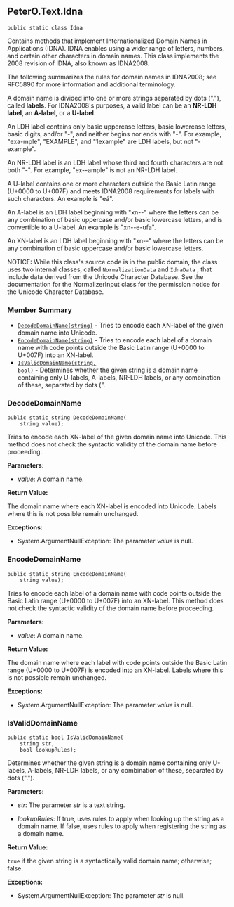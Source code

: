 ## PeterO.Text.Idna

    public static class Idna

Contains methods that implement Internationalized Domain Names in Applications (IDNA). IDNA enables using a wider range of letters, numbers, and certain other characters in domain names. This class implements the 2008 revision of IDNA, also known as IDNA2008.

The following summarizes the rules for domain names in IDNA2008; see RFC5890 for more information and additional terminology.

A domain name is divided into one or more strings separated by dots ("."), called <b>labels</b>. For IDNA2008's purposes, a valid label can be an <b>NR-LDH label</b>, an <b>A-label</b>, or a <b>U-label</b>.

An LDH label contains only basic uppercase letters, basic lowercase letters, basic digits, and/or "-", and neither begins nor ends with "-". For example, "exa-mple", "EXAMPLE", and "1example" are LDH labels, but not "-example".

An NR-LDH label is an LDH label whose third and fourth characters are not both "-". For example, "ex--ample" is not an NR-LDH label.

A U-label contains one or more characters outside the Basic Latin range (U+0000 to U+007F) and meets IDNA2008 requirements for labels with such characters. An example is "eá".

An A-label is an LDH label beginning with "xn--" where the letters can be any combination of basic uppercase and/or basic lowercase letters, and is convertible to a U-label. An example is "xn--e-ufa".

An XN-label is an LDH label beginning with "xn--" where the letters can be any combination of basic uppercase and/or basic lowercase letters.

NOTICE: While this class's source code is in the public domain, the class uses two internal classes, called  `NormalizationData`  and  `IdnaData` , that include data derived from the Unicode Character Database. See the documentation for the NormalizerInput class for the permission notice for the Unicode Character Database.

### Member Summary
* <code>[DecodeDomainName(string)](#DecodeDomainName_string)</code> - Tries to encode each XN-label of the given domain name into Unicode.
* <code>[EncodeDomainName(string)](#EncodeDomainName_string)</code> - Tries to encode each label of a domain name with code points outside the Basic Latin range (U+0000 to U+007F) into an XN-label.
* <code>[IsValidDomainName(string, bool)](#IsValidDomainName_string_bool)</code> - Determines whether the given string is a domain name containing only U-labels, A-labels, NR-LDH labels, or any combination of these, separated by dots (".

<a id="DecodeDomainName_string"></a>
### DecodeDomainName

    public static string DecodeDomainName(
        string value);

Tries to encode each XN-label of the given domain name into Unicode. This method does not check the syntactic validity of the domain name before proceeding.

<b>Parameters:</b>

 * <i>value</i>: A domain name.

<b>Return Value:</b>

The domain name where each XN-label is encoded into Unicode. Labels where this is not possible remain unchanged.

<b>Exceptions:</b>

 * System.ArgumentNullException:
The parameter  <i>value</i>
 is null.

<a id="EncodeDomainName_string"></a>
### EncodeDomainName

    public static string EncodeDomainName(
        string value);

Tries to encode each label of a domain name with code points outside the Basic Latin range (U+0000 to U+007F) into an XN-label. This method does not check the syntactic validity of the domain name before proceeding.

<b>Parameters:</b>

 * <i>value</i>: A domain name.

<b>Return Value:</b>

The domain name where each label with code points outside the Basic Latin range (U+0000 to U+007F) is encoded into an XN-label. Labels where this is not possible remain unchanged.

<b>Exceptions:</b>

 * System.ArgumentNullException:
The parameter  <i>value</i>
 is null.

<a id="IsValidDomainName_string_bool"></a>
### IsValidDomainName

    public static bool IsValidDomainName(
        string str,
        bool lookupRules);

Determines whether the given string is a domain name containing only U-labels, A-labels, NR-LDH labels, or any combination of these, separated by dots (".").

<b>Parameters:</b>

 * <i>str</i>: The parameter  <i>str</i>
 is a text string.

 * <i>lookupRules</i>: If true, uses rules to apply when looking up the string as a domain name. If false, uses rules to apply when registering the string as a domain name.

<b>Return Value:</b>

 `true`  if the given string is a syntactically valid domain name; otherwise; false.

<b>Exceptions:</b>

 * System.ArgumentNullException:
The parameter  <i>str</i>
 is null.
